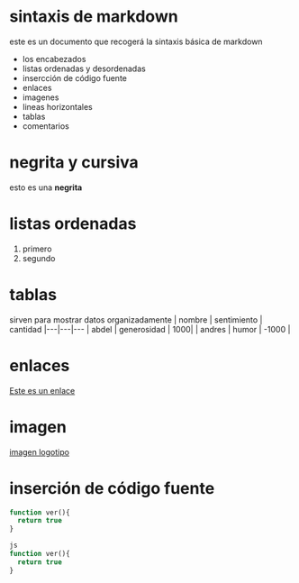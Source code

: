 # sintaxis de markdown
este es un documento que recogerá la sintaxis básica de markdown
- los encabezados
- listas ordenadas y desordenadas
- insercción de código fuente
- enlaces
- imagenes
- lineas horizontales
- tablas
- comentarios

# negrita y cursiva
esto es una **negrita**

# listas ordenadas
1. primero
2. segundo

# tablas
sirven para mostrar datos organizadamente
| nombre | sentimiento | cantidad
|---|---|---
| abdel | generosidad | 1000|
| andres | humor | -1000 |

# enlaces
[Este es un enlace](https://www.google.com)
# imagen
[imagen logotipo](markdown.png)

# inserción de código fuente
````php
function ver(){
  return true
}

js
function ver(){
  return true
}
````````
